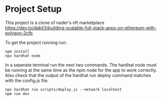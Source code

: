 # Project Setup

This project is a clone of nader's nft marketplace 
https://dev.to/dabit3/building-scalable-full-stack-apps-on-ethereum-with-polygon-2cfb

To get the project running run:

```shell
npm install
npx hardhat node

```
In a seperate terminal run the next two commands. The hardhat node must be running at the same time as the npm node for the app to work correctly. Also check that the output of the hardhat run deploy command matches with the config.js file.

```shell
npx hardhat run scripts/deploy.js --network localhost
npm run dev
```

